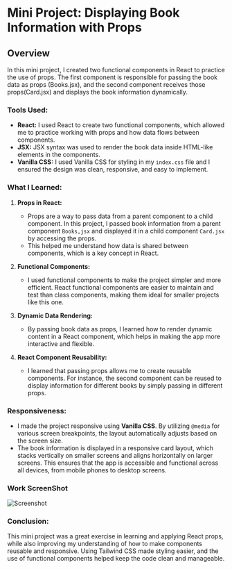 # Mini Project: Displaying Book Information with Props

## Overview
In this mini project, I created two functional components in React to practice the use of props. The first component is responsible for passing the book data as props (Books.jsx), and the second component receives those props(Card.jsx) and displays the book information dynamically.

### Tools Used:
- **React:** I used React to create two functional components, which allowed me to practice working with props and how data flows between components.
- **JSX:** JSX syntax was used to render the book data inside HTML-like elements in the components.
- **Vanilla CSS:** I used Vanilla CSS for styling in my `index.css` file and I ensured the design was clean, responsive, and easy to implement.

### What I Learned:
1. **Props in React:**
   - Props are a way to pass data from a parent component to a child component. In this project, I passed book information from a parent component `Books,jsx` and displayed it in a child component `Card.jsx` by accessing the props.
   - This helped me understand how data is shared between components, which is a key concept in React.

2. **Functional Components:**
   - I used functional components to make the project simpler and more efficient. React functional components are easier to maintain and test than class components, making them ideal for smaller projects like this one.

3. **Dynamic Data Rendering:**
   - By passing book data as props, I learned how to render dynamic content in a React component, which helps in making the app more interactive and flexible.
   
4. **React Component Reusability:**
   - I learned that passing props allows me to create reusable components. For instance, the second component can be reused to display information for different books by simply passing in different props.

### Responsiveness:
- I made the project responsive using **Vanilla CSS**. By utilizing `@media` for various screen breakpoints, the layout automatically adjusts based on the screen size.
- The book information is displayed in a responsive card layout, which stacks vertically on smaller screens and aligns horizontally on larger screens. This ensures that the app is accessible and functional across all devices, from mobile phones to desktop screens.

### Work ScreenShot
![Screenshot](/BookInfo/book-info.png)

### Conclusion:
This mini project was a great exercise in learning and applying React props, while also improving my understanding of how to make components reusable and responsive. Using Tailwind CSS made styling easier, and the use of functional components helped keep the code clean and manageable.
